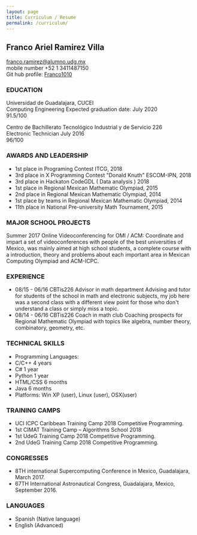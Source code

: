 ```yaml
---
layout: page
title: Curriculum / Resume
permalink: /curriculum/
---
```

## Franco Ariel Ramirez Villa
franco.ramirez@alumno.udg.mx  
mobile number +52 1 3411487150  
Git hub profile: [Franco1010](https://github.com/Franco1010)

### EDUCATION		
Universidad de Guadalajara, CUCEI  
Computing Engineering
Expected graduation date: July 2020  
91.5/100  

Centro de Bachillerato Tecnológico Industrial y de Servicio 226  
Electronic Technician
July 2016  
96/100  


### AWARDS AND LEADERSHIP

- 1st place in Programing Contest ITCG, 2018
- 3rd place in X Programming Contest "Donald Knuth" ESCOM-IPN, 2018
- 3rd place in Hackaton CodeGDL ( Data analysis ) 2018
- 1st place in Regional Mexican Mathematic Olympiad, 2015
- 2nd place in Regional Mexican Mathematic Olympiad, 2014
- 1st place by teams in Regional Mexican Mathematic Olympiad, 2014
- 11th place in National Pre-university Math Tournament, 2015

### MAJOR SCHOOL PROJECTS

Summer 2017 	Online Videoconferencing for OMI / ACM: Coordinate and impart a set of videoconferences with people of the best universities of Mexico, was mainly aimed at high school students, a complete course with a introduction, theory and problems about each important area in Mexican Computing Olympiad and ACM-ICPC.


### EXPERIENCE
- 08/15 - 06/16		CBTis226
			Advisor in math department
      Advising and tutor for students of the school in math and electronic subjects, my job here was a second class with a different view point for those who don't understand a class or simply miss a topic.
- 08/14 - 06/16	CBTis226
	   Coach in math club
		 Coaching prospects for Regional Mathematic Olympiad with topics like algebra, number theory, combinatory, geometry, etc.


### TECHNICAL SKILLS
- Programming Languages:
- C/C++			4 years
-	C#				1 year
- Python		1 year
- HTML/CSS	6 months
- Java			6 months
- Platforms: Win XP (user), Linux (user), OSX(user)

### TRAINING CAMPS
- UCI ICPC Caribbean Training Camp 2018 Competitive Programming.
- 1st CIMAT Training Camp – Algorithms School 2018
- 1st UdeG Training Camp 2018 Competitive Programming. 
- 2nd UdeG Training Camp 2018 Competitive Programming.

### CONGRESSES
- 8TH international Supercomputing Conference in Mexico, Guadalajara, March 2017.
- 67TH International Astronautical Congress, Guadalajara, Mexico, September 2016.

### LANGUAGES
- Spanish (Native language)
- English (Advanced)
